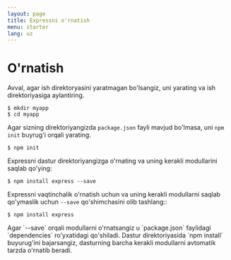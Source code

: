```yaml
---
layout: page
title: Expressni o'rnatish
menu: starter
lang: uz
---
```


# O'rnatish

Avval, agar ish direktoryasini yaratmagan bo'lsangiz, uni yarating va ish direktoriyasiga aylantiring.

```console
$ mkdir myapp
$ cd myapp
```

Agar sizning direktoriyangizda `package.json` fayli mavjud bo'lmasa, uni `npm init` buyrug'i orqali yarating.

```console
$ npm init
```

Expressni dastur direktoriyangizga o'rnating va uning kerakli modullarini saqlab qo'ying:

```console
$ npm install express --save
```

Expressni vaqtinchalik o'rnatish uchun va uning kerakli modullarni saqlab qo'ymaslik uchun `--save` qo'shimchasini olib tashlang::

```console
$ npm install express
```

<div class="doc-box doc-info" markdown="1">
Agar `--save` orqali modullarni o'rnatsangiz u `package.json` faylidagi `dependencies` ro'yxatidagi qo'shiladi.
Dastur direktoriyasida `npm install` buyurug'ini bajarsangiz, dasturning barcha kerakli modullarni avtomatik tarzda o'rnatib beradi.
</div>
